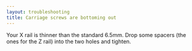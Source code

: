 ```yaml
---
layout: troubleshooting
title: Carriage screws are bottoming out
---
```

Your X rail is thinner than the standard 6.5mm. Drop some spacers (the ones for the Z rail) into the two holes and
tighten.